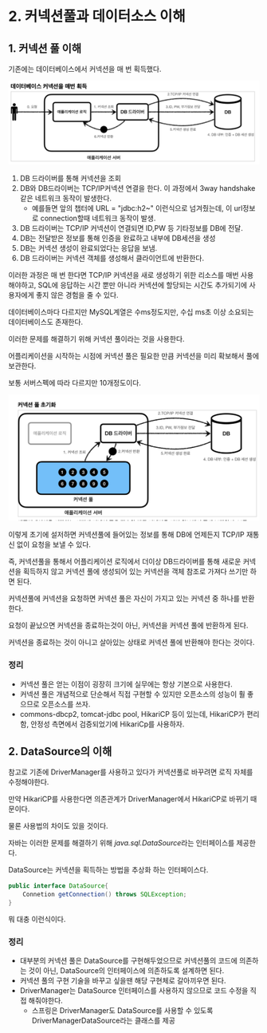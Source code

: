 # 2. 커넥션풀과 데이터소스 이해

## 1. 커넥션 풀 이해

기존에는 데이터베이스에서 커넥션을 매 번 획득했다.

![](../img/초기db커넥션.png)  

1. DB 드라이버를 통해 커넥션을 조회
2. DB와 DB드라이버는 TCP/IP커넥션 연결을 한다. 이 과정에서 3way handshake같은 네트워크 동작이 발생한다.
    - 예를들면 앞의 챕터에 URL = "jdbc:h2~" 이런식으로 넘겨줬는데, 이 url정보로 connection할때 네트워크 동작이 발생.
4. DB 드라이버는 TCP/IP 커넥션이 연결되면 ID,PW 등 기타정보를 DB에 전달.
5. DB는 전달받은 정보를 통해 인증을 완료하고 내부에 DB세션을 생성
6. DB는 커넥션 생성이 완료되었다는 응답을 보냄.
7. DB 드라이버는 커넥션 객체를 생성해서 클라이언트에 반환한다.

이러한 과정은 매 번 한다면 TCP/IP 커넥션을 새로 생성하기 위한 리소스를 매번 사용해야하고, SQL에 응답하는 시간 뿐만 아니라 커넥션에 할당되는 시간도 추가되기에 사용자에게 좋지 않은 경험을 줄 수 있다.

데이터베이스마다 다르지만 MySQL계열은 수ms정도지만, 수십 ms초 이상 소요되는 데이터베이스도 존재한다.

이러한 문제를 해결하기 위해 커넥션 풀이라는 것을 사용한다.

어플리케이션을 시작하는 시점에 커넥션 풀은 필요한 만큼 커넥션을 미리 확보해서 풀에 보관한다.

보통 서버스펙에 따라 다르지만 10개정도이다.

![](../img/connectPOOL.png)  

이렇게 초기에 설저하면 커넥션풀에 들어있는 정보를 통해 DB에 언제든지 TCP/IP 재통신 없이 요청을 보낼 수 있다.

즉, 커넥션풀을 통해서 어플리케이션 로직에서 더이상 DB드라이버를 통해 새로운 커넥션을 획득하지 않고 커넥션 풀에 생성되어 있는 커넥션을 객체 참조로 가져다 쓰기만 하면 된다.

커넥션풀에 커넥션을 요청하면 커넥션 풀은 자신이 가지고 있는 커넥션 중 하나를 반환한다.

요청이 끝났으면 커넥션을 종료하는것이 아닌, 커넥션을 커넥션 풀에 반환하게 된다. 

커넥션을 종료하는 것이 아니고 살아있는 상태로 커넥션 풀에 반환해야 한다는 것이다.



### 정리

- 커넥션 풀은 얻는 이점이 굉장히 크기에 실무에는 항상 기본으로 사용한다.
- 커넥션 풀은 개념적으로 단순해서 직접 구현할 수 있지만 오픈소스의 성능이 훨 좋으므로 오픈소스를 쓰자.
- commons-dbcp2, tomcat-jdbc pool, HikariCP 등이 있는데, HikariCP가 편리함, 안정성 측면에서 검증되었기에 HikariCp를 사용하자.

## 2. DataSource의 이해

참고로 기존에 DriverManager를 사용하고 있다가 커넥션풀로 바꾸려면 로직 자체를 수정해야한다.

만약 HikariCP를 사용한다면 의존관계가 DriverManager에서 HikariCP로 바뀌기 때문이다.

물론 사용법의 차이도 있을 것이다.

자바는 이러한 문제를 해결하기 위해 *java.sql.DataSource*라는 인터페이스를 제공한다.

DataSource는 커넥션을 획득하는 방법을 추상화 하는 인터페이스다.

```java
public interface DataSource{
    Connetion getConnection() throws SQLException;
}
```

뭐 대충 이런식이다.

### 정리

- 대부분의 커넥션 풀은 DataSource를 구현해두었으므로 커넥션풀의 코드에 의존하는 것이 아닌, DataSource의 인터페이스에 의존하도록 설계하면 된다.
- 커넥션 풀의 구현 기술을 바꾸고 싶을땐 해당 구현체로 갈아끼우면 된다.
- DriverManager는 DataSource 인터페이스를 사용하지 않으므로 코드 수정을 직접 해줘야한다. 
  - 스프링은 DriverManager도 DataSource를 사용할 수 있도록 DriverManagerDataSource라는 클래스를 제공

